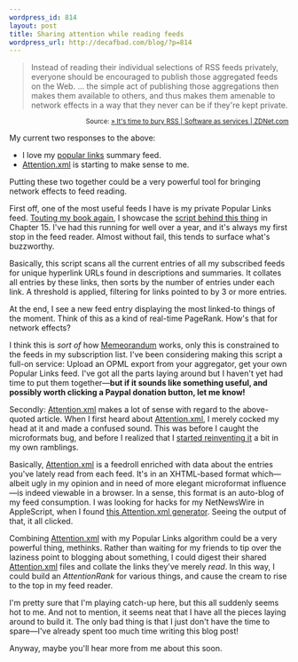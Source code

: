 ```yaml
--- 
wordpress_id: 814
layout: post
title: Sharing attention while reading feeds
wordpress_url: http://decafbad.com/blog/?p=814
---
```

<blockquote cite="http://blogs.zdnet.com/SAAS/?p=82">Instead of reading their individual selections of RSS feeds privately, everyone should be encouraged to publish those aggregated feeds on the Web. ... the simple act of publishing those aggregations then makes them available to others, and thus makes them amenable to network effects in a way that they never can be if they're kept private.</blockquote>
<small style="text-align:right; display:block">Source: <a href="http://blogs.zdnet.com/SAAS/?p=82">» It's time to bury RSS | Software as services | ZDNet.com</a></small>

My current two responses to the above:

* I love my [popular links][pl] summary feed.
* [Attention.xml][att] is starting to make sense to me.

Putting these two together could be a very powerful tool for bringing network effects to feed reading.

First off, one of the most useful feeds I have is my private Popular Links feed.  [Touting my book again][book], I showcase the [script behind this thing][pl] in Chapter 15.  I've had this running for well over a year, and it's always my first stop in the feed reader.  Almost without fail, this tends to surface what's buzzworthy.

Basically, this script scans all the current entries of all my subscribed feeds for unique hyperlink URLs found in descriptions and summaries.  It collates all entries by these links, then sorts by the number of entries under each link.  A threshold is applied, filtering for links pointed to by 3 or more entries.  

At the end, I see a new feed entry displaying the most linked-to things of the moment.  Think of this as a kind of real-time PageRank.  How's that for network effects?

I think this is *sort of* how [Memeorandum][meme] works, only this is constrained to the feeds in my subscription list.  I've been considering making this script a full-on service:  Upload an OPML export from your aggregator, get your own Popular Links feed.  I've got all the parts laying around but I haven't yet had time to put them together—**but if it sounds like something useful, and possibly worth clicking a Paypal donation button, let me know!**

Secondly:  [Attention.xml][att] makes a lot of sense with regard to the above-quoted article.  When I first heard about [Attention.xml][att], I merely cocked my head at it and made a confused sound.  This was before I caught the microformats bug, and before I realized that I [started reinventing it][blogroll] a bit in my own ramblings.

Basically, [Attention.xml][att] is a feedroll enriched with data about the entries you've lately read from each feed.  It's in an XHTML-based format which—albeit ugly in my opinion and in need of more elegant microformat influence—is indeed viewable in a browser.  In a sense, this format is an auto-blog of my feed consumption.  I was looking for hacks for my NetNewsWire in AppleScript, when I found [this Attention.xml generator][gen].  Seeing the output of that, it all clicked.

Combining [Attention.xml][att] with my Popular Links algorithm could be a very powerful thing, methinks.  Rather than waiting for my friends to tip over the laziness point to blogging about something, I could digest their shared [Attention.xml][att] files and collate the links they've merely *read*.  In this way, I could build an *AttentionRank* for various things, and cause the cream to rise to the top in my feed reader.

I'm pretty sure that I'm playing catch-up here, but this all suddenly seems hot to me.  And not to mention, it seems neat that I have all the pieces laying around to build it.  The only bad thing is that I just don't have the time to spare—I've already spent too much time writing this blog post!

Anyway, maybe you'll hear more from me about this soon.

[gen]: http://decafbad.com/blog/2005/12/01/blogrolls-grow-up-to-become-feedrolls
[blogroll]: http://decafbad.com/blog/2005/12/01/blogrolls-grow-up-to-become-feedrolls
[att]: http://tantek.com/presentations/2005/01/attentionxml.html
[meme]: http://memeorandum.com/
[pl]: http://decafbad.com/trac/browser/trunk/hacking_rss_and_atom/ch15_popular_links.py
[book]: http://www.amazon.com/exec/obidos/ASIN/0764597582/0xdecafbad01-20?creative=327641&camp=14573&link_code=as1
